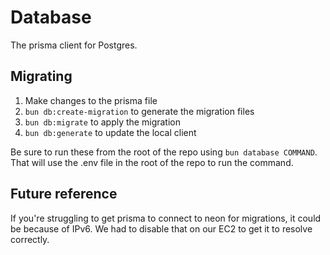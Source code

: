 # Database

The prisma client for Postgres.

## Migrating

1. Make changes to the prisma file
2. `bun db:create-migration` to generate the migration files
3. `bun db:migrate` to apply the migration
4. `bun db:generate` to update the local client

Be sure to run these from the root of the repo using `bun database COMMAND`. That will use the .env file in the root of the repo to run the command.

## Future reference
If you're struggling to get prisma to connect to neon for migrations, it could be because of IPv6. We had to disable that on our EC2 to get it to resolve correctly.
